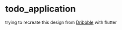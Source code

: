 # todo_application

trying to recreate this design from [Dribbble](https://dribbble.com/shots/19411093-To-do-List-Service) with flutter

